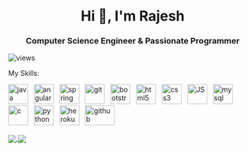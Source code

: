 <h1 align="center">Hi 👋, I'm Rajesh</h1>
<h3 align="center">Computer Science Engineer & Passionate Programmer</h3>


<p align="left"> <img src="https://komarev.com/ghpvc/?username=itsmrajesh" alt="views" /> </p>

My Skills:
<p align="left">
  <img src="https://devicons.github.io/devicon/devicon.git/icons/java/java-original-wordmark.svg" alt="java" width="40" height="40"/> &nbsp;
  <img src="https://devicons.github.io/devicon/devicon.git/icons/angularjs/angularjs-original.svg" alt="angularjs" width="40" height="40"/> &nbsp;
  <img src="https://www.vectorlogo.zone/logos/springio/springio-icon.svg" alt="spring boot" width="40" height="40"/>  &nbsp;
  <img src="https://www.vectorlogo.zone/logos/git-scm/git-scm-icon.svg" alt="git" width="40" height="40"/> &nbsp;
  <img src="https://devicons.github.io/devicon/devicon.git/icons/bootstrap/bootstrap-plain.svg" alt="bootstrap" width="40" height="40"/> &nbsp;
  <img src="https://devicons.github.io/devicon/devicon.git/icons/html5/html5-original-wordmark.svg" alt="html5" width="40" height="40"/> &nbsp;
  <img src="https://devicons.github.io/devicon/devicon.git/icons/css3/css3-original-wordmark.svg" alt="css3" width="40" height="40"/> &nbsp;
  <img src="https://www.vectorlogo.zone/logos/javascript/javascript-icon.svg" alt="JS" width="40" height="40"/> &nbsp;
  <img src="https://devicons.github.io/devicon/devicon.git/icons/mysql/mysql-original-wordmark.svg" alt="mysql" width="40" height="40"/> &nbsp;
  <img src="https://www.vectorlogo.zone/logos/mongodb/mongodb-icon.svg" alt="c" width="40" height="40"/> &nbsp;
  <img src="https://devicons.github.io/devicon/devicon.git/icons/python/python-original.svg" alt="python" width="40" height="40"/> &nbsp;
  <img src="https://www.vectorlogo.zone/logos/heroku/heroku-icon.svg" alt="heroku" width="40" height="40"/> &nbsp;
  <img src="https://www.vectorlogo.zone/logos/github/github-ar21.svg" alt="github" width="60" height="40"/> 
</p>

<a href="https://github.com/itsmrajesh">
  <img align="center" src="https://github-readme-stats.vercel.app/api/top-langs/?username=itsmrajesh&exclude_repo=Python-for-ML&layout=compact&langs_count=10" />
</a>
<a href="https://github.com/itsmrajesh">
  <img align="center" src="https://github-readme-stats.vercel.app/api?username=itsmrajesh&show_icons=true&count_private=true&custom_title=Rajesh's GitHub Stats"/>
</a>




<!--
**itsmrajesh/itsmrajesh** is a ✨ _special_ ✨ repository because its `README.md` (this file) appears on your GitHub profile.

Here are some ideas to get you started:

- 🔭 I’m currently working on ...
- 🌱 I’m currently learning ...
- 👯 I’m looking to collaborate on ...
- 🤔 I’m looking for help with ...
- 💬 Ask me about ...
- 📫 How to reach me: ...
- 😄 Pronouns: ...
- ⚡ Fun fact: ...
-->
